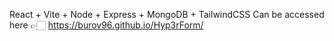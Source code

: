 React + Vite + Node + Express + MongoDB + TailwindCSS 
Can be accessed here 👉🏻 https://burov96.github.io/Hyp3rForm/
